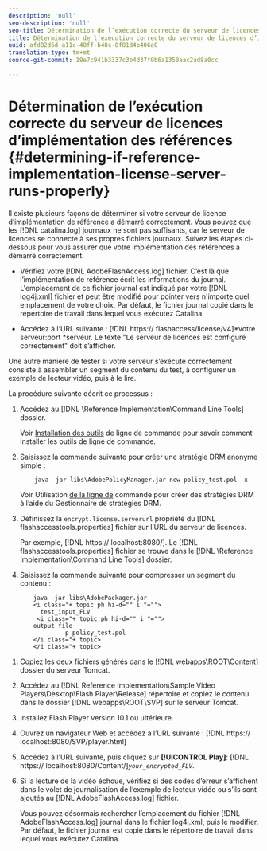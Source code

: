 ```yaml
---
description: 'null'
seo-description: 'null'
seo-title: Détermination de l’exécution correcte du serveur de licences d’implémentation des références
title: Détermination de l’exécution correcte du serveur de licences d’implémentation des références
uuid: afd82d6d-a11c-48ff-b48c-8f81d4b406a0
translation-type: tm+mt
source-git-commit: 19e7c941b3337c3b4d37f0b6a1350aac2ad8a0cc

---
```



# Détermination de l’exécution correcte du serveur de licences d’implémentation des références {#determining-if-reference-implementation-license-server-runs-properly}

Il existe plusieurs façons de déterminer si votre serveur de licence d’implémentation de référence a démarré correctement. Vous pouvez  que les [!DNL catalina.log] journaux ne sont pas suffisants, car le serveur de licences se connecte à ses propres fichiers journaux. Suivez les étapes ci-dessous pour vous assurer que votre implémentation des références a démarré correctement.

* Vérifiez votre [!DNL AdobeFlashAccess.log] fichier. C’est là que l’implémentation de référence écrit les informations du journal. L&#39;emplacement de ce fichier journal est indiqué par votre [!DNL log4j.xml] fichier et peut être modifié pour pointer vers n&#39;importe quel emplacement de votre choix. Par défaut, le fichier journal copié dans le répertoire de travail dans lequel vous exécutez Catalina.

* Accédez à l’URL suivante : [!DNL https:// flashaccess/license/v4]*votre serveur:port *serveur. Le texte &quot;Le serveur de licences est configuré correctement&quot; doit s’afficher.

Une autre manière de tester si votre serveur s’exécute correctement consiste à assembler un segment du contenu du test, à configurer un exemple de lecteur vidéo, puis à le lire.

La procédure suivante décrit ce processus :

1. Accédez au [!DNL \Reference Implementation\Command Line Tools] dossier.

   Voir [Installation des outils](../drm-reference-implementations/command-line-tools/install-command-line-tools.md) de ligne de commande pour savoir comment installer les outils de ligne de commande.

1. Saisissez la commande suivante pour créer une stratégie DRM anonyme simple :

   ```
       java -jar libs\AdobePolicyManager.jar new policy_test.pol -x
   ```

   Voir Utilisation [de la ligne de](../drm-reference-implementations/command-line-tools/configure-command-line-tools/policy-manager/policy-manager-command-line-usage.md) commande pour créer des stratégies DRM à l’aide du Gestionnaire de stratégies DRM.

1. Définissez la `encrypt.license.serverurl` propriété du [!DNL flashaccesstools.properties] fichier sur l’URL du serveur de licences.

   Par exemple, [!DNL https:// localhost:8080/]. Le [!DNL flashaccesstools.properties] fichier se trouve dans le [!DNL \Reference Implementation\Command Line Tools] dossier.

1. Saisissez la commande suivante pour compresser un segment du contenu :

```
       java -jar libs\AdobePackager.jar  
       <i class="+ topic ph hi-d="" i "="">
         test_input_FLV  
        <i class="+ topic ph hi-d="" i "="">
       output_file  
               -p policy_test.pol 
       </i class="+ topic> 
       </i class="+ topic>
```

1. Copiez les deux fichiers générés dans le [!DNL webapps\ROOT\Content] dossier du serveur Tomcat.
1. Accédez au [!DNL Reference Implementation\Sample Video Players\Desktop\Flash Player\Release] répertoire et copiez le contenu dans le dossier [!DNL webapps\ROOT\SVP\] sur le serveur Tomcat.

1. Installez Flash Player version 10.1 ou ultérieure.
1. Ouvrez un navigateur Web et accédez à l’URL suivante : [!DNL        https:// localhost:8080/SVP/player.html]

1. Accédez à l’URL suivante, puis cliquez sur **[!UICONTROL Play]**: [!DNL https:// localhost:8080/Content/]*`your_encrypted_FLV`*.

1. Si la lecture de la vidéo échoue, vérifiez si des codes d’erreur s’affichent dans le volet de journalisation de l’exemple de lecteur vidéo ou s’ils sont ajoutés au [!DNL AdobeFlashAccess.log] fichier.

   Vous pouvez désormais rechercher l’emplacement du fichier [!DNL AdobeFlashAccess.log] journal dans le fichier log4j.xml, puis le modifier. Par défaut, le fichier journal est copié dans le répertoire de travail dans lequel vous exécutez Catalina.

